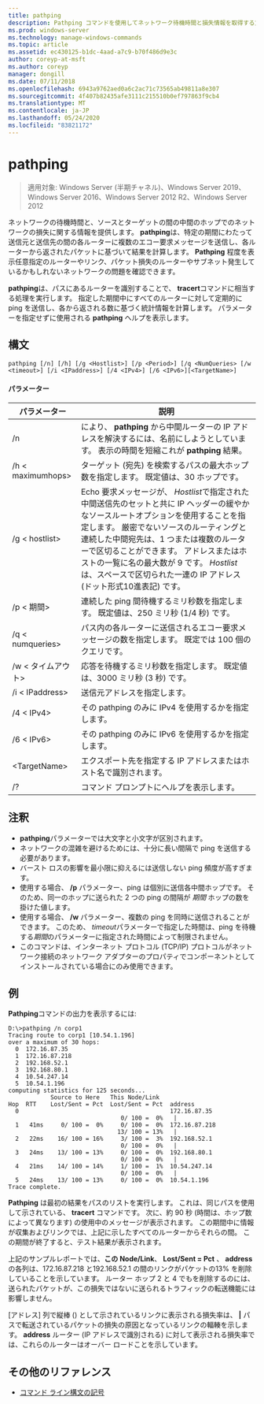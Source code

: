 ```yaml
---
title: pathping
description: Pathping コマンドを使用してネットワーク待機時間と損失情報を取得する方法について説明します。
ms.prod: windows-server
ms.technology: manage-windows-commands
ms.topic: article
ms.assetid: ec430125-b1dc-4aad-a7c9-b70f486d9e3c
author: coreyp-at-msft
ms.author: coreyp
manager: dongill
ms.date: 07/11/2018
ms.openlocfilehash: 6943a9762aed0a6c2ac71c73565ab49811a8e307
ms.sourcegitcommit: 4f407b82435afe3111c215510b0ef797863f9cb4
ms.translationtype: MT
ms.contentlocale: ja-JP
ms.lasthandoff: 05/24/2020
ms.locfileid: "83821172"
---
```

# <a name="pathping"></a>pathping

> 適用対象: Windows Server (半期チャネル)、Windows Server 2019、Windows Server 2016、Windows Server 2012 R2、Windows Server 2012

ネットワークの待機時間と、ソースとターゲットの間の中間のホップでのネットワークの損失に関する情報を提供します。 **pathping**は、特定の期間にわたって送信元と送信先の間の各ルーターに複数のエコー要求メッセージを送信し、各ルーターから返されたパケットに基づいて結果を計算します。 **Pathping** 程度を表示任意指定のルーターやリンク、パケット損失のルーターやサブネット発生しているかもしれないネットワークの問題を確認できます。

**pathping**は、パスにあるルーターを識別することで、 **tracert**コマンドに相当する処理を実行します。 指定した期間中にすべてのルーターに対して定期的に ping を送信し、各から返される数に基づく統計情報を計算します。 パラメーターを指定せずに使用される **pathping** ヘルプを表示します。

## <a name="syntax"></a>構文
```
pathping [/n] [/h] [/g <Hostlist>] [/p <Period>] [/q <NumQueries> [/w <timeout>] [/i <IPaddress>] [/4 <IPv4>] [/6 <IPv6>][<TargetName>]
```
#### <a name="parameters"></a>パラメーター
|パラメーター|説明|
|-------|--------|
|/n|により、 **pathping** から中間ルーターの IP アドレスを解決するには、名前にしようとしています。 表示の時間を短縮これが **pathping** 結果。|
|/h \< maximumhops>|ターゲット (宛先) を検索するパスの最大ホップ数を指定します。 既定値は、30 ホップです。|
|/g \< hostlist>|Echo 要求メッセージが、 *Hostlist*で指定された中間送信先のセットと共に IP ヘッダーの緩やかなソースルートオプションを使用することを指定します。 厳密でないソースのルーティングと連続した中間宛先は、1 つまたは複数のルーターで区切ることができます。 アドレスまたはホストの一覧に名の最大数が 9 です。 *Hostlist*は、スペースで区切られた一連の IP アドレス (ドット形式10進表記) です。|
|/p \< 期間>|連続した ping 間待機するミリ秒数を指定します。 既定値は、250 ミリ秒 (1/4 秒) です。|
|/q \< numqueries>|パス内の各ルーターに送信されるエコー要求メッセージの数を指定します。 既定では 100 個のクエリです。|
|/w \< タイムアウト>|応答を待機するミリ秒数を指定します。 既定値は、3000 ミリ秒 (3 秒) です。|
|/i \< IPaddress>|送信元アドレスを指定します。|
|/4 \< IPv4>|その pathping のみに IPv4 を使用するかを指定します。|
|/6 \< IPv6>|その pathping のみに IPv6 を使用するかを指定します。|
|\<TargetName>|エクスポート先を指定する IP アドレスまたはホスト名で識別されます。|
|/?|コマンド プロンプトにヘルプを表示します。|

## <a name="remarks"></a>注釈
-   **pathping**パラメーターでは大文字と小文字が区別されます。
-   ネットワークの混雑を避けるためには、十分に長い間隔で ping を送信する必要があります。
-   バースト ロスの影響を最小限に抑えるには送信しない ping 頻度が高すぎます。
-   使用する場合、 **/p** パラメーター、ping は個別に送信各中間ホップです。 そのため、同一のホップに送られた 2 つの ping の間隔が *期間* ホップの数を掛けた値します。
-   使用する場合、 **/w** パラメーター、複数の ping を同時に送信されることができます。 このため、 *timeout*パラメーターで指定した時間は、ping を待機する*期間*のパラメーターに指定された時間によって制限されません。
-   このコマンドは、インターネット プロトコル (TCP/IP) プロトコルがネットワーク接続のネットワーク アダプターのプロパティでコンポーネントとしてインストールされている場合にのみ使用できます。

## <a name="examples"></a>例

**Pathping**コマンドの出力を表示するには:

```
D:\>pathping /n corp1
Tracing route to corp1 [10.54.1.196]
over a maximum of 30 hops:
  0  172.16.87.35
  1  172.16.87.218
  2  192.168.52.1
  3  192.168.80.1
  4  10.54.247.14
  5  10.54.1.196
computing statistics for 125 seconds...
            Source to Here   This Node/Link
Hop  RTT    Lost/Sent = Pct  Lost/Sent = Pct  address
  0                                           172.16.87.35
                                0/ 100 =  0%   |
  1   41ms     0/ 100 =  0%     0/ 100 =  0%  172.16.87.218
                               13/ 100 = 13%   |
  2   22ms    16/ 100 = 16%     3/ 100 =  3%  192.168.52.1
                                0/ 100 =  0%   |
  3   24ms    13/ 100 = 13%     0/ 100 =  0%  192.168.80.1
                                0/ 100 =  0%   |
  4   21ms    14/ 100 = 14%     1/ 100 =  1%  10.54.247.14
                                0/ 100 =  0%   |
  5   24ms    13/ 100 = 13%     0/ 100 =  0%  10.54.1.196
Trace complete.
```
**Pathping** は最初の結果をパスのリストを実行します。 これは、同じパスを使用して示されている、 **tracert** コマンドです。 次に、約 90 秒 (時間は、ホップ数によって異なります) の使用中のメッセージが表示されます。 この期間中に情報が収集およびリンクでは、上記に示したすべてのルーターからそれらの間。 この期間が終了すると、テスト結果が表示されます。

上記のサンプルレポートでは、**この Node/Link**、 **Lost/Sent = Pct** 、 **address**の各列は、172.16.87.218 と192.168.52.1 の間のリンクがパケットの13% を削除していることを示しています。 ルーター ホップ 2 と 4 でもを削除するのには、送られたパケットが、この損失ではないに送られるトラフィックの転送機能には影響しません。

[アドレス] 列で縦棒 () として示されているリンクに表示される損失率は、 **|** パスで転送されているパケットの損失の原因となっているリンクの輻輳を示します。 **address** ルーター (IP アドレスで識別される) に対して表示される損失率では、これらのルーターはオーバー ロードことを示しています。

## <a name="additional-references"></a>その他のリファレンス
- [コマンド ライン構文の記号](command-line-syntax-key.md)
